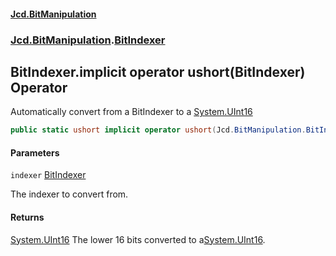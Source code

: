 #### [Jcd.BitManipulation](index.md 'index')

### [Jcd.BitManipulation](Jcd.BitManipulation.md 'Jcd.BitManipulation').[BitIndexer](Jcd.BitManipulation.BitIndexer.md 'Jcd.BitManipulation.BitIndexer')

## BitIndexer.implicit operator ushort(BitIndexer) Operator

Automatically convert from a BitIndexer to a
[System.UInt16](https://docs.microsoft.com/en-us/dotnet/api/System.UInt16 'System.UInt16')

```csharp
public static ushort implicit operator ushort(Jcd.BitManipulation.BitIndexer indexer);
```

#### Parameters

<a name='Jcd.BitManipulation.BitIndexer.op_Implicitushort(Jcd.BitManipulation.BitIndexer).indexer'></a>

`indexer` [BitIndexer](Jcd.BitManipulation.BitIndexer.md 'Jcd.BitManipulation.BitIndexer')

The indexer to convert from.

#### Returns

[System.UInt16](https://docs.microsoft.com/en-us/dotnet/api/System.UInt16 'System.UInt16')
The lower 16 bits converted to a[System.UInt16](https://docs.microsoft.com/en-us/dotnet/api/System.UInt16 'System.UInt16').